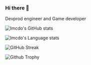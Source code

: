 ### Hi there 👋
Devprod engineer and Game developer 

<!--
**imcdo/imcdo** is a ✨ _special_ ✨ repository because its `README.md` (this file) appears on your GitHub profile.

Here are some ideas to get you started:

- 🔭 I’m currently working on ...
- 🌱 I’m currently learning ...
- 👯 I’m looking to collaborate on ...
- 🤔 I’m looking for help with ...
- 💬 Ask me about ...
- 📫 How to reach me: ...
- 😄 Pronouns: ...
- ⚡ Fun fact: ...
-->

![Imcdo's GitHub stats](https://github-readme-stats.vercel.app/api?username=imcdo&hide=stars&count_private=true&show_icons=true&theme=dracula)

![Imcdo's Language stats](https://github-readme-stats.vercel.app/api/top-langs/?username=imcdo&count_private=true&include_all_commits&layout=compact)

![GitHub Streak](https://streak-stats.demolab.com/?user=imcdo)

![Github Trophy](https://github-profile-trophy.vercel.app/?username=imcdo)
